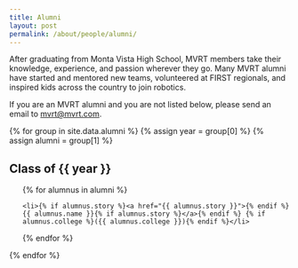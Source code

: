 ```yaml
---
title: Alumni
layout: post
permalink: /about/people/alumni/
---
```


After graduating from Monta Vista High School, MVRT members take their
knowledge, experience, and passion wherever they go. Many MVRT alumni have
started and mentored new teams, volunteered at FIRST regionals, and inspired
kids across the country to join robotics.

If you are an MVRT alumni and you are not listed below, please send an email to
mvrt@mvrt.com. <!-- or submit an issue/PR at github.com/mvrt-115/MVRT_Site -->

{% for group in site.data.alumni %}
  {% assign year = group[0] %}
  {% assign alumni = group[1] %}

## Class of {{ year }}

<ul>
  {% for alumnus in alumni %}

    <li>{% if alumnus.story %}<a href="{{ alumnus.story }}">{% endif %}{{ alumnus.name }}{% if alumnus.story %}</a>{% endif %} {% if alumnus.college %}({{ alumnus.college }}){% endif %}</li>

  {% endfor %}
</ul>

{% endfor %}
